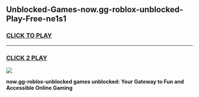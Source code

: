 
## Unblocked-Games-now.gg-roblox-unblocked-Play-Free-ne1s1
<h3>
<a href="https://premium76.site?title=now.gg-roblox-unblocked&ref=17A">CLICK TO PLAY</a></h3>
<hr>

<h3>
<a href="https://premium76.site?title=now.gg-roblox-unblocked&ref=17A">CLICK 2 PLAY</a>
  
</h3>

<a href="https://premium76.site?title=now.gg-roblox-unblocked&ref=17A"><img src="https://clearcache.store/games.png"></a>


**now.gg-roblox-unblocked games unblocked: Your Gateway to Fun and Accessible Online Gaming**
